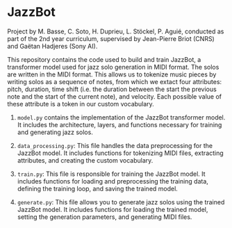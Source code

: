 # JazzBot
Project by M. Basse, C. Soto, H. Duprieu, L. Stöckel, P. Aguié, conducted as part of the 2nd year curriculum, supervised by Jean-Pierre Briot (CNRS) and Gaëtan Hadjeres (Sony AI).

This repository contains the code used to build and train JazzBot, a transformer model used for jazz solo generation in MIDI format. The solos are written in the MIDI format. This allows us to tokenize music pieces by writing solos as a sequence of notes, from which we extact four attributes: pitch, duration, time shift (i.e. the duration between the start the previous note and the start of the current note), and velocity. Each possible value of these attribute is a token in our custom vocabulary.


1. `model.py` contains the implementation of the JazzBot transformer model. It includes the architecture, layers, and functions necessary for training and generating jazz solos.

2. `data_processing.py`: This file handles the data preprocessing for the JazzBot model. It includes functions for tokenizing MIDI files, extracting attributes, and creating the custom vocabulary.

3. `train.py`: This file is responsible for training the JazzBot model. It includes functions for loading and preprocessing the training data, defining the training loop, and saving the trained model.

4. `generate.py`: This file allows you to generate jazz solos using the trained JazzBot model. It includes functions for loading the trained model, setting the generation parameters, and generating MIDI files.